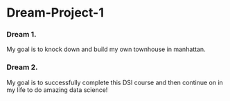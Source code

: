 # Dream-Project-1

### Dream 1. 

My goal is to knock down and build my own townhouse in manhattan.


### Dream 2.

My goal is to successfully complete this DSI course and 
then continue on in my life to do amazing data science!

